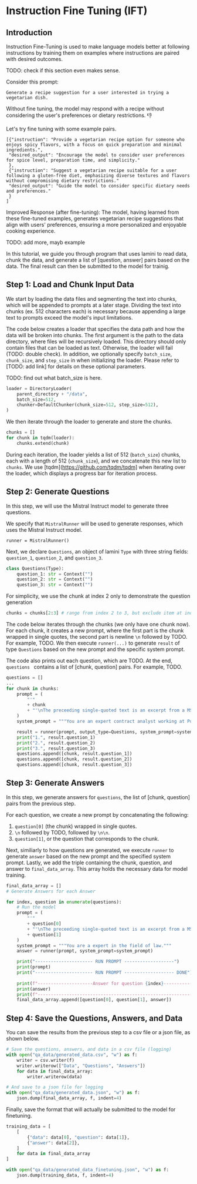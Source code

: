 # Instruction Fine Tuning (IFT)

## Introduction

Instruction Fine-Tuning is used to make language models better at following instructions by training them on examples where instructions are paired with desired outcomes.

TODO: check if this section even makes sense.

Consider this prompt:
```
Generate a recipe suggestion for a user interested in trying a vegetarian dish.
```

Without fine tuning, the model may respond with a recipe
without considering the user's preferences or dietary restrictions. :thumbsdown:

Let's try fine tuning with some example pairs.

```
[{"instruction": "Provide a vegetarian recipe option for someone who enjoys spicy flavors, with a focus on quick preparation and minimal ingredients.",
 "desired_output": "Encourage the model to consider user preferences for spice level, preparation time, and simplicity."
 },
 {"instruction": "Suggest a vegetarian recipe suitable for a user following a gluten-free diet, emphasizing diverse textures and flavors without compromising dietary restrictions."
 "desired_output": "Guide the model to consider specific dietary needs and preferences."
 }
]
```

Improved Response (after fine-tuning): The model, having learned from these fine-tuned examples, generates vegetarian recipe suggestions that align with users' preferences, ensuring a more personalized and enjoyable cooking experience.

TODO: add more, mayb example

In this tutorial, we guide you through program that uses lamini to
read data, chunk the data,
and generate a list of [question, answer] pairs based on the data.
The final result can then be submitted to the model for trainig.

## Step 1: Load and Chunk Input Data

We start by loading the data files and segmenting the text into chunks,
which will be appended to prompts at a later stage.
Dividing the text into chunks (ex. 512 characters each) is necessary because
appending a large text to prompts exceed the model's input limitations.

The code below creates a loader that specifies the data path
and how the data will be broken into chunks.
The first argument is the path to the data directory, where files will
be recursively loaded.
This directory should only contain files that can be loaded as text.
Otherwise, the loader will fail (TODO: double check).
In addition, we optionally specify `batch_size`, `chunk_size`, and `step_size`
in when initializing the loader.
Please refer to [TODO: add link] for details on these optional parameters.

TODO: find out what batch_size is here.

```python
loader = DirectoryLoader(
    parent_directory + "/data",
    batch_size=512,
    chunker=DefaultChunker(chunk_size=512, step_size=512),
)
```

We then iterate through the loader to generate and store the chunks.

```python
chunks = []
for chunk in tqdm(loader):
    chunks.extend(chunk)
```

During each iteration, the loader yields a list of 512 (`batch_size`) chunks,
each with a length of 512 (`chunk_size`), and we concatenate this new list
to `chunks`.
We use [tqdm](https://github.com/tqdm/tqdm] when iterating over the loader,
which displays a progress bar for iteration process.

## Step 2: Generate Questions

In this step, we will use the Mistral Instruct model to generate three
questions.

We specify that `MistralRunner` will be used to generate responses,
which uses the Mistral Instruct model.

```
runner = MistralRunner()
```

Next, we declare `Questions`, an object of lamini `Type` with
three string fields: `question_1`, `question_2`, and `question_3`.

```python
class Questions(Type):
    question_1: str = Context("")
    question_2: str = Context("")
    question_3: str = Context("")
```

For simplicity, we use the chunk at index 2 only to demonstrate the question generation
```python
chunks = chunks[2:3] # range from index 2 to 3, but exclude item at index 3
```

The code below iterates through the chunks (we only have one chunk now).
For each chunk, it creates a new prompt, where the first part is
the chunk wrapped in single quotes, the second part is newline `\n` followed
by TODO.
For example, TODO.
We then execute `runner(...)` to generate `result` of type `Questions`
based on the new prompt and the specific system prompt.

The code also prints out each question, which are TODO.
At the end, `questions ` contains a list of [chunk, question] pairs.
For example, TODO.

```python
questions = []
...
for chunk in chunks:
    prompt = (
        "'"
        + chunk
        + "'\nThe preceeding single-quoted text is an excerpt from a MSA contract between Lamini and XXXXX. Generate three diverse questions about the MSA.  Only generate questions that can be answered using information from the preceeding single-quoted text.  Do not ask questions that require additional information outside of the preceeding single-quoted text."
    )
    system_prompt = """You are an expert contract analyst working at Point32 health."""

    result = runner(prompt, output_type=Questions, system_prompt=system_prompt)
    print("1.", result.question_1)
    print("2.", result.question_2)
    print("3.", result.question_3)
    questions.append([chunk, result.question_1])
    questions.append([chunk, result.question_2])
    questions.append([chunk, result.question_3])
```

## Step 3: Generate Answers

In this step, we generate answers for `questions`, the list of [chunk, question] pairs from the previous step.

For each question, we create a new prompt by concatenating the following:
1. `question[0]` (the chunk) wrapped in single quotes.
2. `\n` followed by TODO, followed by `\n\n`.
3. `question[1]`, or the question that corresponds to the chunk.

Next, similiarly to how questions are generated, we execute `runner`
to generate `answer` based on the new prompt and the specified system prompt.
Lastly, we add the triple containing the chunk, question, and answer to `final_data_array`.  This array holds the necessary data for model training.

```python
final_data_array = []
# Generate Answers for each Answer

for index, question in enumerate(questions):
    # Run the model
    prompt = (
        "'"
        + question[0]
        + "'\nThe preceeding single-quoted text is an excerpt from a MSA contract between Lamini and XXXXXXX.  Answer the following question using information from the single-quoted text.  If you cannot answer the question using only the single-quoted text, respond only with the statement: \"I don't know.\"\n\n"
        + question[1]
    )
    system_prompt = """You are a expert in the field of law."""
    answer = runner(prompt, system_prompt=system_prompt)

    print("---------------------- RUN PROMPT -------------------")
    print(prompt)
    print("---------------------- RUN PROMPT ------------------- DONE")    
    
    print(f"---------------------Answer for question {index}---------------------")
    print(answer)
    print(f"---------------------------------------------------------------------")
    final_data_array.append([question[0], question[1], answer])
```

## Step 4: Save the Questions, Answers, and Data

You can save the results from the previous step to a csv file or a json file,
as shown below.

```python
# Save the questions, answers, and data in a csv file (logging)
with open("qa_data/generated_data.csv", "w") as f:
    writer = csv.writer(f)
    writer.writerow(["Data", "Questions", "Answers"])
    for data in final_data_array:
        writer.writerow(data)

# And save to a json file for logging
with open("qa_data/generated_data.json", "w") as f:
    json.dump(final_data_array, f, indent=4)
```

Finally, save the format that will actually be submitted to the model for finetuning.

```python
training_data = [
    [
        {"data": data[0], "question": data[1]},
        {"answer": data[2]},
    ]
    for data in final_data_array
]

with open("qa_data/generated_data_finetuning.json", "w") as f:
    json.dump(training_data, f, indent=4)
```